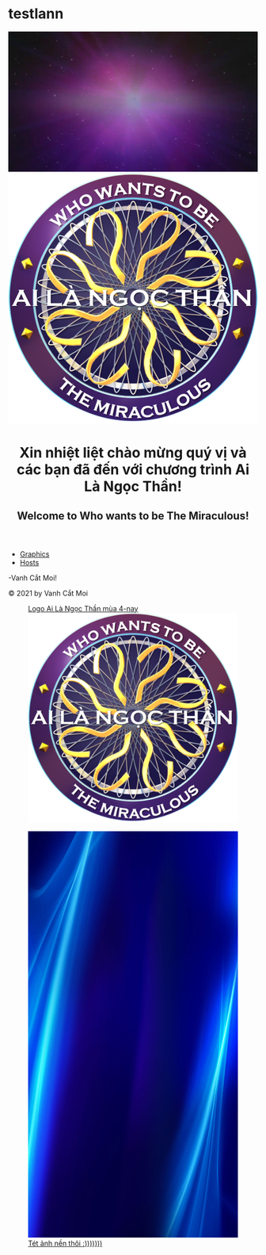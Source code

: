 # testlann
<link rel = "icon" type = "image/png" href = "imgs/icon alnt html.png" />
<img src = "nền ALTP hà lan 2019.png" alt = "Background Bankgiro Miljonairs Olga"/>
<img src = "Logo ALNT Olga.png" alt = "WWTBTM Logo"/>
<header>
    <h1>Xin nhiệt liệt chào mừng quý vị và các bạn đã đến với chương trình Ai Là Ngọc Thần!</h1>
    <h2>Welcome to Who wants to be The Miraculous!</h2>
</header>
<nav>
      <ul>
           <li><a href="#graphics">Graphics</a></li>
           <li><a href="#Hosts">Hosts</a></li>
       </ul>
</nav>           
<p>-Vanh Cắt Moi!</p>
<footer>
   &copy; 2021 by Vanh Cắt Moi<br>
   <a href = "file:///C:/Users/Vanh/Desktop/ALNT%20HTML/WWTBAM%20Background.html" Ai Là Ngọc Thần</a>
</footer>
<figure>
    <figcaption>Logo Ai Là Ngọc Thần mùa 4-nay</figcaption>
    <img src="Logo ALNT Olga.png"/>
</figure>
<figure>
  <img src = "wwm_background_app.jpg"
       width = "1000px"  height = "820px" 
       alt = "Nền ALTP Bản Đức">
  <figcaption> Tét ảnh nền thôi :)))))))</figcaption>     
</figure>
